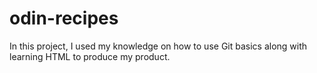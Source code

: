 # odin-recipes
In this project, I used my knowledge on how to use Git basics
along with learning HTML to produce my product.
